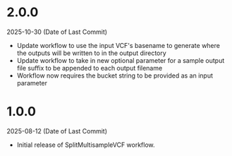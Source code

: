 # 2.0.0 
2025-10-30 (Date of Last Commit)
* Update workflow to use the input VCF's basename to generate where the outputs will be written to in the output 
  directory
* Update workflow to take in new optional parameter for a sample output file suffix to be appended to each output 
  filename
* Workflow now requires the bucket string to be provided as an input parameter  

# 1.0.0
2025-08-12 (Date of Last Commit)

* Initial release of SplitMultisampleVCF workflow.